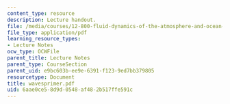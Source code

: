 ```yaml
---
content_type: resource
description: Lecture handout.
file: /media/courses/12-800-fluid-dynamics-of-the-atmosphere-and-ocean-fall-2004/6aae0ce58d9d0548af482b517ffe591c_wavesprimer.pdf
file_type: application/pdf
learning_resource_types:
- Lecture Notes
ocw_type: OCWFile
parent_title: Lecture Notes
parent_type: CourseSection
parent_uid: e9bc603b-ee9e-6391-f123-9ed7bb379805
resourcetype: Document
title: wavesprimer.pdf
uid: 6aae0ce5-8d9d-0548-af48-2b517ffe591c
---
```

